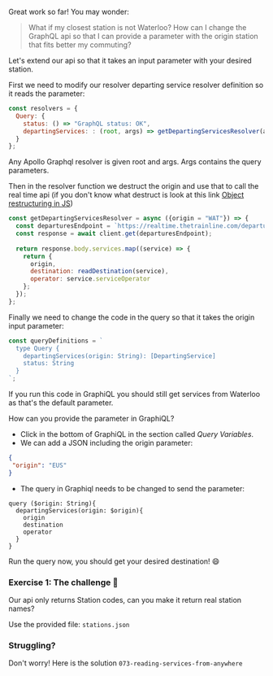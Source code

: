 Great work so far!
You may wonder: 

> What if my closest station is not Waterloo? How can I change the GraphQL api so that I can provide a parameter with the origin station that fits better my commuting?

Let's extend our api so that it takes an input parameter with your desired station.

First we need to modify our resolver departing service resolver definition so it reads the parameter:

```js
const resolvers = {
  Query: {
    status: () => "GraphQL status: OK",
    departingServices: : (root, args) => getDepartingServicesResolver(args) //we pass around the args from the query
  }
};
```

Any Apollo Graphql resolver is given root and args. Args contains the query parameters.

Then in the resolver function we destruct the origin and use that to call the real time api (if you don't know what destruct is look at this link [Object restructuring in JS](https://developer.mozilla.org/en-US/docs/Web/JavaScript/Reference/Operators/Destructuring_assignment))

```js
const getDepartingServicesResolver = async ({origin = "WAT"}) => {
  const departuresEndpoint = `https://realtime.thetrainline.com/departures/${origin}`;
  const response = await client.get(departuresEndpoint);
  
  return response.body.services.map((service) => {
    return {
      origin,
      destination: readDestination(service),
      operator: service.serviceOperator
    };
  });
};

```

Finally we need to change the code in the query so that it takes the origin input parameter:
```js
const queryDefinitions = `
  type Query {
    departingServices(origin: String): [DepartingService]
    status: String
  }
`;
```
If you run this code in GraphiQL you should still get services from Waterloo as that's the default parameter.

How can you provide the parameter in GraphiQL?
- Click in the bottom of GraphiQL in the section called _Query Variables_.
- We can add a JSON including the origin parameter:
```json
{
 "origin": "EUS"
}
```

- The query in Graphiql needs to be changed to send the parameter:

```
query ($origin: String){
  departingServices(origin: $origin){
    origin
    destination
    operator
  }
}
```

Run the query now, you should get your desired destination! 😄 

### Exercise 1: The challenge 🥇

Our api only returns Station codes, can you make it return real station names?

Use the provided file: `stations.json`

### Struggling?

Don't worry! Here is the solution `073-reading-services-from-anywhere`